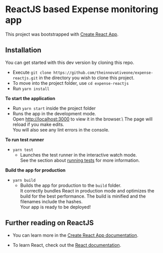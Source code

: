 # ReactJS based Expense monitoring app

This project was bootstrapped with [Create React App](https://github.com/facebook/create-react-app).

## Installation
You can get started with this dev version by cloning this repo.
+ Execute `git clone https://github.com/theinnovativeone/expense-reactjs.git` in the directory you wish to clone this project.
+ To move into the project folder, use `cd expense-reactjs`
+ Run `yarn install`

**To start the application**
+ Run `yarn start` inside the project folder
+ Runs the app in the development mode.\
Open [http://localhost:3000](http://localhost:3000) to view it in the browser.\ The page will reload if you make edits.\
You will also see any lint errors in the console.

**To run test runner**
+ `yarn test`
    + Launches the test runner in the interactive watch mode.\
    See the section about [running tests](https://facebook.github.io/create-react-app/docs/running-tests) for more information.

**Build the app for production**
+ `yarn build`
    + Builds the app for production to the `build` folder.\
It correctly bundles React in production mode and optimizes the build for the best performance.
The build is minified and the filenames include the hashes.\
Your app is ready to be deployed!

## Further reading on ReactJS

- You can learn more in the [Create React App documentation](https://facebook.github.io/create-react-app/docs/getting-started).

- To learn React, check out the [React documentation](https://reactjs.org/).